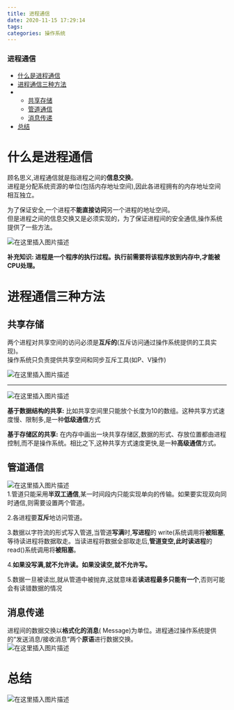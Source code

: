 ```yaml
---
title: 进程通信
date: 2020-11-15 17:29:14
tags: 
categories: 操作系统
---
```


<!--more-->

### 进程通信

- [什么是进程通信](#_1)
- [进程通信三种方法](#_16)
- - [共享存储](#_17)
  - [管道通信](#_34)
  - [消息传递](#_47)
- [总结](#_52)

# 什么是进程通信

顾名思义,进程通信就是指进程之间的**信息交换**。  
进程是分配系统资源的单位\(包括内存地址空间\),因此各进程拥有的内存地址空间相互独立。

为了保证安全,一个进程不**能直接访问**另一个进程的地址空间。  
但是进程之间的信息交换又是必须实现的，为了保证进程间的安全通信,操作系统提供了一些方法。

![在这里插入图片描述](https://img-blog.csdnimg.cn/20201115171802412.png?x-oss-process=image/watermark,type_ZmFuZ3poZW5naGVpdGk,shadow_10,text_aHR0cHM6Ly9ibG9nLmNzZG4ubmV0L3FxXzIxMDQwNTU5,size_16,color_FFFFFF,t_70#pic_center)

**补充知识: 进程是一个程序的执行过程。执行前需要将该程序放到内存中,才能被CPU处理。**

# 进程通信三种方法

## 共享存储

两个进程对共享空间的访问必须是**互斥的**\(互斥访问通过操作系统提供的工具实现\)。  
操作系统只负责提供共享空间和同步互斥工具\(如P、V操作\)

![在这里插入图片描述](https://img-blog.csdnimg.cn/20201115172250977.png?x-oss-process=image/watermark,type_ZmFuZ3poZW5naGVpdGk,shadow_10,text_aHR0cHM6Ly9ibG9nLmNzZG4ubmV0L3FxXzIxMDQwNTU5,size_16,color_FFFFFF,t_70#pic_center)

---

![在这里插入图片描述](https://img-blog.csdnimg.cn/20201115172301865.png#pic_center)

**基于数据结构的共享:** 比如共享空间里只能放个长度为10的数组。这种共享方式速度慢、限制多,是一种**低级通信**方式

**基于存储区的共享:** 在内存中画出一块共享存储区,数据的形式、存放位置都由进程控制,而不是操作系统。相比之下,这种共享方式速度更快,是一种**高级通信**方式。

## 管道通信

![在这里插入图片描述](https://img-blog.csdnimg.cn/20201115172511529.png?x-oss-process=image/watermark,type_ZmFuZ3poZW5naGVpdGk,shadow_10,text_aHR0cHM6Ly9ibG9nLmNzZG4ubmV0L3FxXzIxMDQwNTU5,size_16,color_FFFFFF,t_70#pic_center)  
1.管道只能采用**半双工通信**,某一时间段内只能实现单向的传输。如果要实现双向同时通信,则需要设置两个管道。

2.各进程要**互斥**地访问管道。

3.数据以字符流的形式写入管道,当管道**写满**时,**写进程**的 write\(系统调用将**被阻塞**,等待读进程将数据取走。当读进程将数据全部取走后,**管道变空,**此时**读进程**的read\(\)系统调用将**被阻塞**。

4.**如果没写满,就不允许读。如果没读空,就不允许写。**

5.数据一旦被读岀,就从管道中被抛弃,这就意味着**读进程最多只能有一个**,否则可能会有读错数据的情况

## 消息传递

进程间的数据交换以**格式化的消息**\( Message\)为单位。进程通过操作系统提供的“发送消息/接收消息”两个**原语**进行数据交换。  
![在这里插入图片描述](https://img-blog.csdnimg.cn/20201115172725164.png?x-oss-process=image/watermark,type_ZmFuZ3poZW5naGVpdGk,shadow_10,text_aHR0cHM6Ly9ibG9nLmNzZG4ubmV0L3FxXzIxMDQwNTU5,size_16,color_FFFFFF,t_70#pic_center)

# 总结

![在这里插入图片描述](https://img-blog.csdnimg.cn/2020111517282830.png?x-oss-process=image/watermark,type_ZmFuZ3poZW5naGVpdGk,shadow_10,text_aHR0cHM6Ly9ibG9nLmNzZG4ubmV0L3FxXzIxMDQwNTU5,size_16,color_FFFFFF,t_70#pic_center)